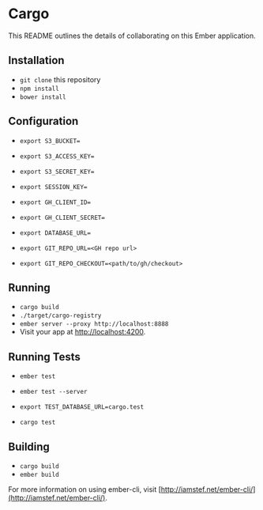 # Cargo

This README outlines the details of collaborating on this Ember application.

## Installation

* `git clone` this repository
* `npm install`
* `bower install`

## Configuration

* `export S3_BUCKET=`
* `export S3_ACCESS_KEY=`
* `export S3_SECRET_KEY=`
* `export SESSION_KEY=`
* `export GH_CLIENT_ID=`
* `export GH_CLIENT_SECRET=`
* `export DATABASE_URL=`

* `export GIT_REPO_URL=<GH repo url>`
* `export GIT_REPO_CHECKOUT=<path/to/gh/checkout>`

## Running

* `cargo build`
* `./target/cargo-registry`
* `ember server --proxy http://localhost:8888`
* Visit your app at [http://localhost:4200](http://localhost:4200).

## Running Tests

* `ember test`
* `ember test --server`

* `export TEST_DATABASE_URL=cargo.test`
* `cargo test`

## Building

* `cargo build`
* `ember build`

For more information on using ember-cli, visit [http://iamstef.net/ember-cli/](http://iamstef.net/ember-cli/).
